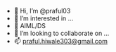 - 👋 Hi, I’m @praful03
- 👀 I’m interested in ...
- 🌱 AIML/DS
- 💞️ I’m looking to collaborate on ...
- 📫 praful.hiwale303@gmail.com

<!---
praful03/praful03 is a ✨ special ✨ repository because its `README.md` (this file) appears on your GitHub profile.
You can click the Preview link to take a look at your changes.
--->
